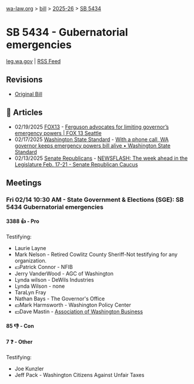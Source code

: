 [wa-law.org](/) > [bill](/bill/) > [2025-26](/bill/2025-26/) > [SB 5434](/bill/2025-26/sb/5434/)

# SB 5434 - Gubernatorial emergencies
[leg.wa.gov](https://app.leg.wa.gov/billsummary?BillNumber=5434&Year=2025&Initiative=false) | [RSS Feed](./rss.xml)

## Revisions
* [Original Bill](1/)

## 📰 Articles
* 02/19/2025 [FOX13](/org/fox13/) - [Ferguson advocates for limiting governor’s emergency powers | FOX 13 Seattle](https://www.fox13seattle.com/news/ferguson-advocates-limiting-emergency-powers#:~:text=Senate%20Bill%205434)
* 02/17/2025 [Washington State Standard](/org/washington_state_standard/) - [With a phone call, WA governor keeps emergency powers bill alive • Washington State Standard](https://washingtonstatestandard.com/2025/02/17/with-a-phone-call-wa-governor-keeps-emergency-powers-bill-alive/#:~:text=Senate%20Bill%205434)
* 02/13/2025 [Senate Republicans](/org/senate_republicans/) - [NEWSFLASH: The week ahead in the Legislature Feb. 17-21 - Senate Republican Caucus](https://src.wastateleg.org/blog/newsflash-week-ahead-legislature-feb-17-21/#:~:text=Senate%20Bill%205434)

## Meetings
### Fri 02/14 10:30 AM - State Government & Elections (SGE): SB 5434 Gubernatorial emergencies
#### 3388 👍 - Pro
Testifying:
* Laurie Layne
* Mark Nelson - Retired Cowlitz County Sheriff-Not testifying for any organization.
* 💵Patrick Connor - NFIB
* Jerry VanderWood - AGC of Washington
* Lynda wilson - DeWils Industries
* Lynda Wilson - none
* TaraLyn Fray
* Nathan Bays - The Governor's Office
* 💵Mark Harmsworth - Washington Policy Center
* 💵Dave Mastin - [Association of Washington Business](/org/association_of_washington_business/)

#### 85 👎 - Con

#### 7 ❓ - Other
Testifying:
* Joe Kunzler
* Jeff Pack - Washington Citizens Against Unfair Taxes
